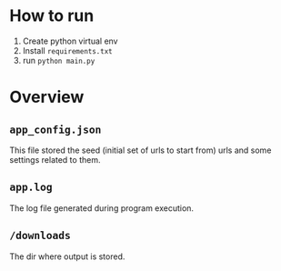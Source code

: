 # How to run
1. Create python virtual env
2. Install `requirements.txt`
3. run `python main.py`

# Overview
## `app_config.json`
This file stored the seed (initial set of urls to start from) urls and some settings related to them.

## `app.log`
The log file generated during program execution.

## `/downloads`
The dir where output is stored.
